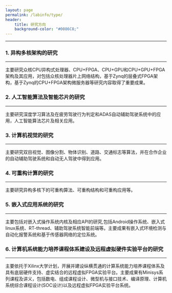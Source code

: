 ```yaml
---
layout: page
permalink: /labinfo/type/
header:
    title: 研究方向
    background-color: "#0086C8;"
---
```


---

### 1. 异构多核架构的研究    

---

主要研究众核CPU异构式处理器、CPU+FPGA、CPU+GPU和CPU+GPU+FPGA架构及其应用，对包括众核处理器片上网络结构，基于Zynq的层叠式FPGA架构，基于Zynq的CPU+FPGA架构微服务器等研究内容取得了重要成果。

### 2. 人工智能算法及智能芯片的研究

---
  

主要研究深度学习算法及在疲劳驾驶行为判定和ADAS自动辅助驾驶系统中的应用，人工智能算法芯片及相关应用。

### 3. 计算机视觉的研究  

---

主要研究双目视觉、图像分割、物体识别、道路、交通标志等算法，并在合作企业的自动辅助驾驶系统和自动无人驾驶中得到应用。

### 4. 可重构计算的研究  

---

主要研究异构多核下的可重构算法、可重构结构和可重构应用等。

### 5. 嵌入式应用系统的研究    

---

主要包括对嵌入式操作系统内核及相应API的研究,包括Android操作系统、嵌入式linux系统、RT-thread、辅助驾驶系统智能前端等。主要成果有嵌入式环境检测与自动化报警系统和基于传感器网络的定位系统。

### 6. 计算机系统能力培养课程体系建设及远程虚拟硬件实验平台的研究  

---

主要依托于Xilinx大学计划，开展并建设纵横贯通的计算系统能力培养课程体系及具有底层硬件支持、虚实结合的远程虚拟FPGA实验平台。主要成果有Minisys系列课程及讲义，包括数电、组成课程设计、微型机与接口技术、编译原理、计算机系统综合课程设计(SOC设计)以及远程虚拟FPGA实验平台系统。
